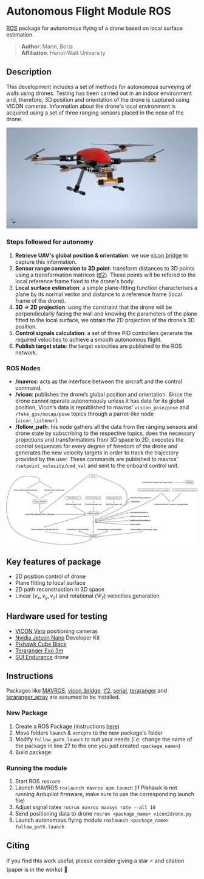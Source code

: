 # Autonomous Flight Module ROS
[ROS](http://www.ros.org/) package for autonomous flying of a drone based on local surface estimation.

> **Author**: Marin, Borja </br>
> **Affiliation**: Heriot-Watt University </br>

## Description
This development includes a set of methods for autonomous surveying of walls using drones. Testing has been carried out in an indoor environment and, therefore, 3D position and orientation of the drone is captured using VICON cameras. Information about the drone's local environment is acquired using a set of three ranging sensors placed in the nose of the drone.

![](img/SUI_Endurance_Complete.png)

### Steps followed for autonomy
1. **Retrieve UAV's global position & orientation**: we use [vicon bridge](https://github.com/ethz-asl/vicon_bridge) to capture this information.
2. **Sensor range conversion to 3D point**: transform distances to 3D points using a transformation matrices ([tf2](https://wiki.ros.org/tf2)). These points will be refered to the local reference frame fixed to the drone's body.
3. **Local surface estimation**: a simple plane-fitting function characterises a plane by its normal vector and distance to a reference frame (local frame of the drone).
4. **3D $\rightarrow$ 2D projection**: using the constraint that the drone will be perpendicularly facing the
wall and knowing the parameters of the plane fitted to the local surface, we obtain the 2D projection of the drone’s 3D position.
5. **Control signals calculation**: a set of three PID controllers generate the required velocities to achieve a smooth autonomous flight.
6. **Publish target state**: the target velocities are published to the ROS network.

### ROS Nodes
- **/mavros**: acts as the interface between the aircraft and the control command.
- **/vicon**: publishes the drone’s global position and orientation. Since the drone cannot operate autonomously unless it has data for its global position, Vicon’s data is republished to mavros’ 
 `vision_pose/pose` and `/fake_gps/mocap/pose` topics through a parrot-like node (`vicon_listener`).
- **/follow_path**: his node gathers all the data from the ranging sensors and drone state by subscribing to the respective topics, does the necessary projections and transformations from 3D space to 2D, executes the control sequences for every degree of freedom of the drone and generates the new velocity targets in order to track the trajectory provided by the user. These commands are published to mavros’ `/setpoint_velocity/cmd_vel` and sent to the onboard control unit.

![](img/rqt_graph.jpeg)

## Key features of package
- 2D position control of drone
- Plane fitting to local surface
- 2D path reconstruction in 3D space
- Linear $(v_x,v_y,v_z)$ and rotational $(\Psi_z)$ velocities generation

## Hardware used for testing
- [VICON Vero](https://www.vicon.com/hardware/cameras/vero/) positioning cameras
- [Nvidia Jetson Nano](https://developer.nvidia.com/embedded/learn/get-started-jetson-nano-devkit) Developer Kit
- [Pixhawk Cube Black](https://ardupilot.org/copter/docs/common-thecube-overview.html)
- [Teraranger Evo 3m](https://www.terabee.com/shop/lidar-tof-range-finders/teraranger-evo-3m/)
- [SUI Endurance](https://www.hiteccs.com/drones/products) drone

## Instructions
Packages like [MAVROS](https://github.com/mavlink/mavros), [vicon_bridge](https://github.com/ethz-asl/vicon_bridge), [tf2](https://wiki.ros.org/tf2), [serial](https://github.com/wjwwood/serial), [teraranger](https://github.com/Terabee/teraranger?tab=readme-ov-file) and [teraranger_array](https://github.com/Terabee/teraranger_array) are assumed to be installed.

### New Package
1. Create a ROS Package (instructions [here](https://wiki.ros.org/ROS/Tutorials/CreatingPackage))
2. Move folders `launch` & `scripts` to the new package's folder
3. Modify `follow_path.launch` to suit your needs (*i.e.* change the name of the package in line 27 to the one you just created `<package_name>`)
4. Build package

### Running the module
1. Start ROS `roscore`
2. Launch MAVROS `roslaunch mavros apm.launch` (if Pixhawk is not running Ardupilot firmware, make sure to use the corresponding launch file)
3. Adjust signal rates `rosrun mavros mavsys rate --all 10`
4. Send positioning data to drone `rosrun <package_name> vicon2drone.py`
5. Launch autonomous flying module `roslaunch <package_name> follow_path.launch`

## Citing
If you find this work useful, please consider giving a star :star: and citation (paper is in the works) :t-rex:
